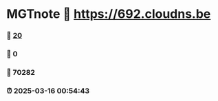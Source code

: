 # MGTnote :link: https://692.cloudns.be 
### :page_facing_up: [20](https://692.cloudns.be/tag.html) 
### :speech_balloon: 0 
### :hibiscus: 70282 
### :alarm_clock: 2025-03-16 00:54:43 
